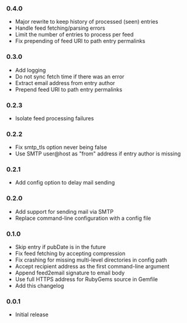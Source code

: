 ### 0.4.0

* Major rewrite to keep history of processed (seen) entries
* Handle feed fetching/parsing errors
* Limit the number of entries to process per feed
* Fix prepending of feed URI to path entry permalinks

### 0.3.0

* Add logging
* Do not sync fetch time if there was an error
* Extract email address from entry author
* Prepend feed URI to path entry permalinks

### 0.2.3

* Isolate feed processing failures

### 0.2.2

* Fix smtp_tls option never being false
* Use SMTP user@host as "from" address if entry author is missing

### 0.2.1

* Add config option to delay mail sending

### 0.2.0

* Add support for sending mail via SMTP
* Replace command-line configuration with a config file

### 0.1.0

* Skip entry if pubDate is in the future
* Fix feed fetching by accepting compression
* Fix crashing for missing multi-level directories in config path
* Accept recipient address as the first command-line argument
* Append feed2email signature to email body
* Use full HTTPS address for RubyGems source in Gemfile
* Add this changelog

### 0.0.1

* Initial release
